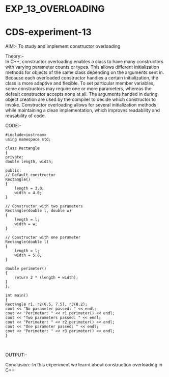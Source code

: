 # EXP_13_OVERLOADING
# CDS-experiment-13

AIM:- To study and implement constructor overloading<br>

Theory:-<br>
In C++, constructor overloading enables a class to have many constructors with varying parameter counts or types. This allows different initialization methods for objects of the same class depending on the arguments sent in. Because each overloaded constructor handles a certain initialization, the class is more adaptive and flexible. To set particular member variables, some constructors may require one or more parameters, whereas the default constructor accepts none at all. The arguments handed in during object creation are used by the compiler to decide which constructor to invoke. Constructor overloading allows for several initialization methods while maintaining a clean implementation, which improves readability and reusability of code.<br>

CODE:-<br>

    #include<iostream>
    using namespace std;

    class Rectangle
    {
    private:
    double length, width;

    public:
    // Default constructor
    Rectangle() 
    {
        length = 3.0;
        width = 4.0;
    }

    // Constructor with two parameters
    Rectangle(double l, double w) 
    {
        length = l;
        width = w;
    }

    // Constructor with one parameter
    Rectangle(double l) 
    {
        length = l;
        width = 5.0;
    }

    double perimeter() 
    {
        return 2 * (length + width);
    }
    };

    int main() 
    {
    Rectangle r1, r2(6.5, 7.5), r3(8.2);
    cout << "No parameter passed: " << endl;
    cout << "Perimeter: " << r1.perimeter() << endl;
    cout << "Two parameters passed: " << endl;
    cout << "Perimeter: " << r2.perimeter() << endl;
    cout << "One parameter passed: " << endl;
    cout << "Perimeter: " << r3.perimeter() << endl;
    }
<br>

OUTPUT:-<br>


Conclusion:-In this experiment we learnt about construction overloading in C++ 
